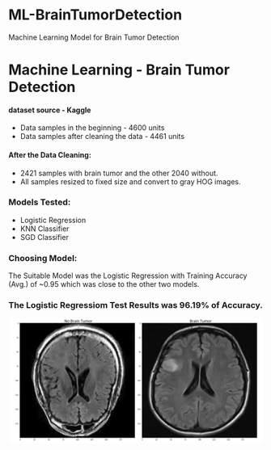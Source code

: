 # ML-BrainTumorDetection
Machine Learning Model for Brain Tumor Detection
# Machine Learning - Brain Tumor Detection
#### dataset source - Kaggle

- Data samples in the beginning        - 4600 units
- Data samples after cleaning the data - 4461 units

#### After the Data Cleaning:
- 2421 samples with brain tumor and the other 2040 without.
- All samples resized to fixed size and convert to gray HOG images.

### Models Tested:
- Logistic Regression
- KNN Classifier
- SGD Classifier

### Choosing Model:
The Suitable Model was the Logistic Regression with Training Accuracy (Avg.) of ~0.95 
which was close to the other two models.

### The Logistic Regressiom Test Results was 96.19% of Accuracy.
![alt text](https://github.com/Almogbs/ML-BrainTumorDetection/blob/main/exemple.png)
